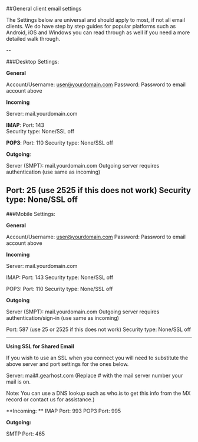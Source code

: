 ##General client email settings

The Settings below are universal and should apply to most, if not all email clients.  We do have step by step guides for popular platforms such as Android, iOS and Windows you can read through as well if you need a more detailed walk through. 

-- 

###Desktop Settings:


**General**

Account/Username: user@yourdomain.com Password: Password to email account above

**Incoming**

Server: mail.yourdomain.com

**IMAP**: 
Port: 143  
Security type: None/SSL off    

**POP3**: 
Port: 110
Security type: None/SSL off

**Outgoing**:

Server (SMPT): mail.yourdomain.com
Outgoing server requires authentication (use same as incoming)

Port: 25 (use 2525 if this does not work)
Security type: None/SSL off
 ---

###Mobile Settings:


**General**

Account/Username: user@yourdomain.com Password: Password to email account above

**Incoming**

Server: mail.yourdomain.com

IMAP:
Port: 143 
Security type: None/SSL off

POP3:
Port: 110 
Security type: None/SSL off

**Outgoing**

Server (SMPT): mail.yourdomain.com
Outgoing server requires authentication/sign-in (use same as incoming)

Port: 587 (use 25 or 2525 if this does not work)
Security type: None/SSL off
 
---
**Using SSL for Shared Email**

If you wish to use an SSL when you connect you will need to substitute the above server and port settings for the ones below.

 

Server: mail#.gearhost.com (Replace # with the mail server number your mail is on.

Note: You can use a DNS lookup such as who.is to get this info from the MX record or contact us for assistance.)

**Incoming:
**
IMAP Port: 993 
POP3 Port: 995


**Outgoing:**

SMTP Port: 465

